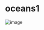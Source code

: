 # oceans1

![image](https://user-images.githubusercontent.com/57477745/191157275-bc1a42e1-83cd-4dd5-9b31-5b754851c015.png)
